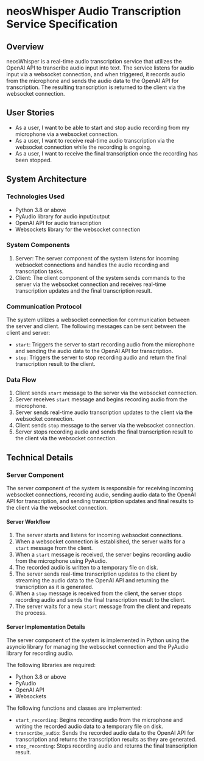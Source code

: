 # neosWhisper Audio Transcription Service Specification

## Overview

neosWhisper is a real-time audio transcription service that utilizes the OpenAI API to transcribe audio input into text. The service listens for audio input via a websocket connection, and when triggered, it records audio from the microphone and sends the audio data to the OpenAI API for transcription. The resulting transcription is returned to the client via the websocket connection.

## User Stories

- As a user, I want to be able to start and stop audio recording from my microphone via a websocket connection.
- As a user, I want to receive real-time audio transcription via the websocket connection while the recording is ongoing.
- As a user, I want to receive the final transcription once the recording has been stopped.

## System Architecture

### Technologies Used

- Python 3.8 or above
- PyAudio library for audio input/output
- OpenAI API for audio transcription
- Websockets library for the websocket connection

### System Components

1. Server: The server component of the system listens for incoming websocket connections and handles the audio recording and transcription tasks.
2. Client: The client component of the system sends commands to the server via the websocket connection and receives real-time transcription updates and the final transcription result.

### Communication Protocol

The system utilizes a websocket connection for communication between the server and client. The following messages can be sent between the client and server:

- `start`: Triggers the server to start recording audio from the microphone and sending the audio data to the OpenAI API for transcription.
- `stop`: Triggers the server to stop recording audio and return the final transcription result to the client.

### Data Flow

1. Client sends `start` message to the server via the websocket connection.
2. Server receives `start` message and begins recording audio from the microphone.
3. Server sends real-time audio transcription updates to the client via the websocket connection.
4. Client sends `stop` message to the server via the websocket connection.
5. Server stops recording audio and sends the final transcription result to the client via the websocket connection.

## Technical Details

### Server Component

The server component of the system is responsible for receiving incoming websocket connections, recording audio, sending audio data to the OpenAI API for transcription, and sending transcription updates and final results to the client via the websocket connection.

#### Server Workflow

1. The server starts and listens for incoming websocket connections.
2. When a websocket connection is established, the server waits for a `start` message from the client.
3. When a `start` message is received, the server begins recording audio from the microphone using PyAudio.
4. The recorded audio is written to a temporary file on disk.
5. The server sends real-time transcription updates to the client by streaming the audio data to the OpenAI API and returning the transcription as it is generated.
6. When a `stop` message is received from the client, the server stops recording audio and sends the final transcription result to the client.
7. The server waits for a new `start` message from the client and repeats the process.

#### Server Implementation Details

The server component of the system is implemented in Python using the asyncio library for managing the websocket connection and the PyAudio library for recording audio.

The following libraries are required:

- Python 3.8 or above
- PyAudio
- OpenAI API
- Websockets

The following functions and classes are implemented:

- `start_recording`: Begins recording audio from the microphone and writing the recorded audio data to a temporary file on disk.
- `transcribe_audio`: Sends the recorded audio data to the OpenAI API for transcription and returns the transcription results as they are generated.
- `stop_recording`: Stops recording audio and returns the final transcription result.
